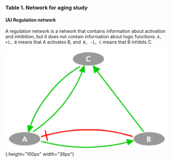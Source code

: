 ### Table 1. Network for aging study 
#### (**A**) Regulation network
A regulation network is a network that contains information about activation and inhibition, but it does not contain information about logic functions. `A, +1, B` means that A activates B, and` B, -1, C` means that B inhibits C.

![](../../assets/img/maboss-toymodel.png){:height="100px" width="36px"}

